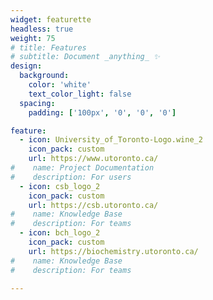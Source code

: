 ```yaml
---
widget: featurette
headless: true
weight: 75
# title: Features
# subtitle: Document _anything_ ✨
design:
  background:
    color: 'white'
    text_color_light: false
  spacing:
    padding: ['100px', '0', '0', '0']

feature:
  - icon: University_of_Toronto-Logo.wine_2
    icon_pack: custom
    url: https://www.utoronto.ca/
#    name: Project Documentation
#    description: For users
  - icon: csb_logo_2
    icon_pack: custom
    url: https://csb.utoronto.ca/
#    name: Knowledge Base
#    description: For teams
  - icon: bch_logo_2
    icon_pack: custom
    url: https://biochemistry.utoronto.ca/
#    name: Knowledge Base
#    description: For teams

---
```


<!-- Google tag (gtag.js) -->
<script async src="https://www.googletagmanager.com/gtag/js?id=G-C2THYYG4QP"></script>
<script>
  window.dataLayer = window.dataLayer || [];
  function gtag(){dataLayer.push(arguments);}
  gtag('js', new Date());

  gtag('config', 'G-C2THYYG4QP');
</script>
